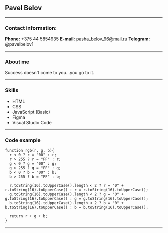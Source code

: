 ## Pavel Belov 
********

### Contact information:
**Phone:** +375 44 5854935
**E-mail:** pasha_belov_96@mail.ru
**Telegram:** @pavelbelov1
********

### About me
Success doesn't come to you…you go to it.
********

### Skills
* HTML
* CSS
* JavaScript (Basic)
* Figma
* Visual Studio Code
********

### Code example

```
function rgb(r, g, b){
  r < 0 ? r = "00" : r;
  r > 255 ? r = "FF" : r;
  g < 0 ? g = "00" : g;
  g > 255 ? g = "FF" : g;
  b < 0 ? b = "00" : b;
  b > 255 ? b = "FF" : b;

  r.toString(16).toUpperCase().length < 2 ? r = "0" + r.toString(16).toUpperCase() : r = r.toString(16).toUpperCase();
  g.toString(16).toUpperCase().length < 2 ? g = "0" + g.toString(16).toUpperCase() : g = g.toString(16).toUpperCase();
  b.toString(16).toUpperCase().length < 2 ? b = "0" + b.toString(16).toUpperCase() : b = b.toString(16).toUpperCase();
  
  return r + g + b; 
}
```
********

